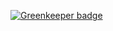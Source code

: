 

[![Greenkeeper badge](https://badges.greenkeeper.io/foliejs/ajv-tookit.svg)](https://greenkeeper.io/)